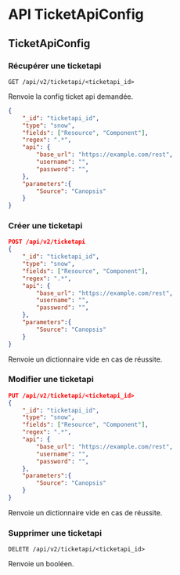 # API TicketApiConfig

## TicketApiConfig

### Récupérer une ticketapi

```
GET /api/v2/ticketapi/<ticketapi_id>
```

Renvoie la config ticket api demandée.

```json
{
    "_id": "ticketapi_id",
    "type": "snow",
    "fields": ["Resource", "Component"],
    "regex": ".*",
    "api": {
        "base_url": "https://example.com/rest",
        "username": "",
        "password": "",
    },
    "parameters":{
        "Source": "Canopsis"
    }
}
```

### Créer une ticketapi

```json
POST /api/v2/ticketapi
{
    "_id": "ticketapi_id",
    "type": "snow",
    "fields": ["Resource", "Component"],
    "regex": ".*",
    "api": {
        "base_url": "https://example.com/rest",
        "username": "",
        "password": "",
    },
    "parameters":{
        "Source": "Canopsis"
    }
}
```

Renvoie un dictionnaire vide en cas de réussite.

### Modifier une ticketapi

```json
PUT /api/v2/ticketapi/<ticketapi_id>
{
    "_id": "ticketapi_id",
    "type": "snow",
    "fields": ["Resource", "Component"],
    "regex": ".*",
    "api": {
        "base_url": "https://example.com/rest",
        "username": "",
        "password": "",
    },
    "parameters":{
        "Source": "Canopsis"
    }
}
```

Renvoie un dictionnaire vide en cas de réussite.

### Supprimer une ticketapi

```
DELETE /api/v2/ticketapi/<ticketapi_id>
```

Renvoie un booléen.
